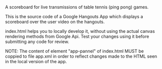 A scoreboard for live transmissions of table tennis (ping pong) games.

This is the source code of a Google Hangouts App which displays a scoreboard over the user video on the hangouts.

index.html helps you to locally develop it, without using the actual canvas rendering methods from Google Api. Test your changes using it before submitting any code for review.

NOTE: The content of element "app-pannel" of index.html MUST be coppied to file app.xml in order to reflect changes made to the HTML seen in the local version of the app.